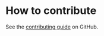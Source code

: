 # How to contribute

See the [contributing guide](https://github.com/canonical/opencti-operator/blob/main/CONTRIBUTING.md) on GitHub.

